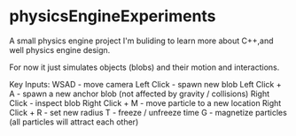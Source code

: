 # physicsEngineExperiments
A small physics engine project I'm buliding to learn more about C++,and well physics engine design.

For now it just simulates objects (blobs) and their motion and interactions.

Key Inputs:
WSAD - move camera 
Left Click - spawn new blob
Left Click + A - spawn a new anchor blob (not affected by gravity / collisions)
Right Click - inspect blob
Right Click + M - move particle to a new location 
Right Click + R - set new radius 
T - freeze / unfreeze time 
G - magnetize particles (all particles will attract each other)



